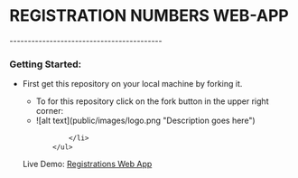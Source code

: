 <h1>REGISTRATION NUMBERS WEB-APP</h1>
------------------------------------------
<h3>Getting Started:</h3>
<ul>
	<li>First get this repository on your local machine by forking it.</li>
		<ul>
			<li>To for this repository click on the fork button in the upper right corner:</li>
			<li>
			![alt text](public/images/logo.png "Description goes here")

			</li>
		</ul>
</ul>

Live Demo: <a href="http://registrations-numbers-webapp.herokuapp.com/">Registrations Web App</a>
